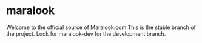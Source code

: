 # maralook
Welcome to the official source of Maralook.com
This is the stable branch of the project. Look for maralook-dev for the development branch.
